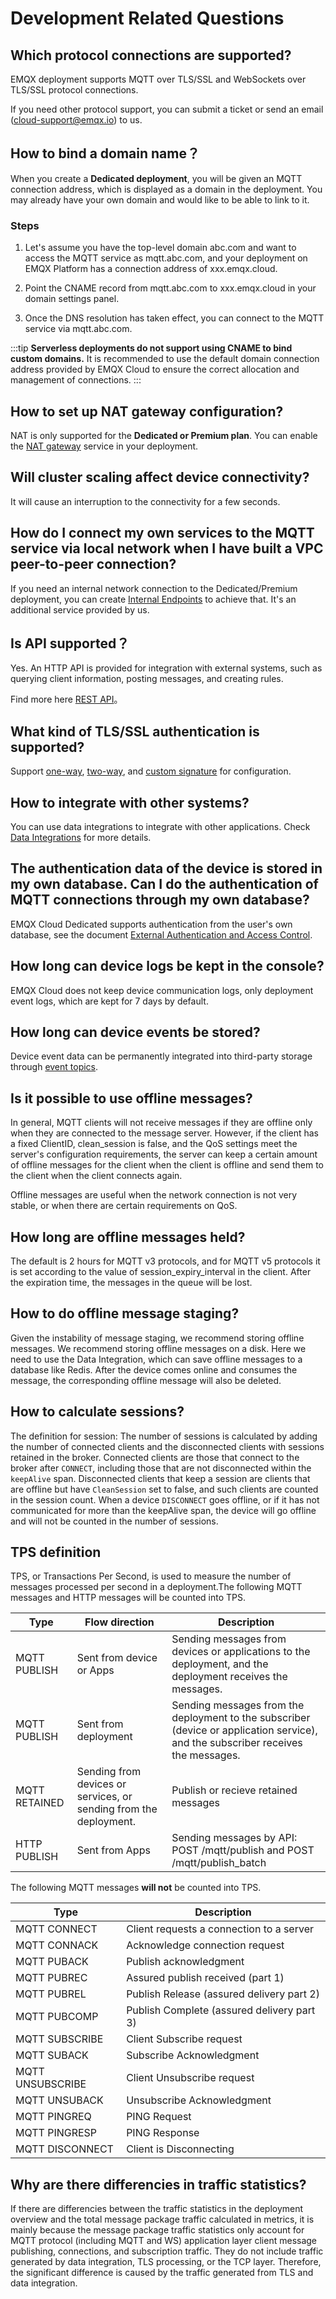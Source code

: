 # Development Related Questions

## Which protocol connections are supported?

EMQX deployment supports MQTT over TLS/SSL and WebSockets over TLS/SSL protocol connections.

If you need other protocol support, you can submit a ticket or send an email (cloud-support@emqx.io) to us.

## How to bind a domain name？

When you create a **Dedicated deployment**, you will be given an MQTT connection address, which is displayed as a domain in the deployment. You may already have your own domain and would like to be able to link to it.


### Steps

1. Let's assume you have the top-level domain abc.com and want to access the MQTT service as mqtt.abc.com, and your deployment on EMQX Platform has a connection address of xxx.emqx.cloud.

2. Point the CNAME record from mqtt.abc.com to xxx.emqx.cloud in your domain settings panel.

3. Once the DNS resolution has taken effect, you can connect to the MQTT service via mqtt.abc.com.

:::tip
**Serverless deployments do not support using CNAME to bind custom domains.** It is recommended to use the default domain connection address provided by EMQX Cloud to ensure the correct allocation and management of connections.
:::

## How to set up NAT gateway configuration?

NAT is only supported for the **Dedicated or Premium plan**. You can enable the [NAT gateway](../vas/nat-gateway.md) service in your deployment.

## Will cluster scaling affect device connectivity?

It will cause an interruption to the connectivity for a few seconds.

## How do I connect my own services to the MQTT service via local network when I have built a VPC peer-to-peer connection?

If you need an internal network connection to the Dedicated/Premium deployment, you can create [Internal Endpoints](../vas/intranet-lb.md) to achieve that. It's an additional service provided by us.

## Is API supported？

Yes. An HTTP API is provided for integration with external systems, such as querying client information, posting messages, and creating rules.

Find more here [REST API](../api/api_overview.md)。

## What kind of TLS/SSL authentication is supported?

Support [one-way](../deployments/tls_ssl.md), [two-way](../deployments/tls_ssl.md), and [custom signature](../deployments/tls_ssl.md) for configuration.

## How to integrate with other systems?

You can use data integrations to integrate with other applications. Check [Data Integrations](../data_integration/introduction.md) for more details.

## The authentication data of the device is stored in my own database. Can I do the authentication of MQTT connections through my own database?
EMQX Cloud Dedicated supports authentication from the user's own database, see the document [External Authentication and Access Control](../deployments/custom_auth.md).


## How long can device logs be kept in the console?

EMQX Cloud does not keep device communication logs, only deployment event logs, which are kept for 7 days by default.

## How long can device events be stored?

Device event data can be permanently integrated into third-party storage through [event topics](../rule_engine/rule_engine_events.md).

## Is it possible to use offline messages?
In general, MQTT clients will not receive messages if they are offline only when they are connected to the message server. However, if the client has a fixed ClientID, clean_session is false, and the QoS settings meet the server's configuration requirements, the server can keep a certain amount of offline messages for the client when the client is offline and send them to the client when the client connects again.

Offline messages are useful when the network connection is not very stable, or when there are certain requirements on QoS.

## How long are offline messages held?
The default is 2 hours for MQTT v3 protocols, and for MQTT v5 protocols it is set according to the value of session_expiry_interval in the client. After the expiration time, the messages in the queue will be lost.

## How to do offline message staging?
Given the instability of message staging, we recommend storing offline messages. We recommend storing offline messages on a disk. Here we need to use the Data Integration, which can save offline messages to a database like Redis. After the device comes online and consumes the message, the corresponding offline message will also be deleted.

## How to calculate sessions?
The definition for session: The number of sessions is calculated by adding the number of connected clients and the disconnected clients with sessions retained in the broker. Connected clients are those that connect to the broker after `CONNECT`, including those that are not disconnected within the `keepAlive` span. Disconnected clients that keep a session are clients that are offline but have `CleanSession` set to false, and such clients are counted in the session count. When a device `DISCONNECT` goes offline, or if it has not communicated for more than the keepAlive span, the device will go offline and will not be counted in the number of sessions.

## TPS definition
TPS, or Transactions Per Second, is used to measure the number of messages processed per second in a deployment.The following MQTT messages and HTTP messages will be counted into TPS.

| Type     | Flow direction   | Description             |
| -------- | ------ | ---------------------- |
| MQTT PUBLISH | Sent from device or Apps | Sending messages from devices or applications to the deployment, and the deployment receives the messages.   |
| MQTT PUBLISH | Sent from deployment | Sending messages from the deployment to the subscriber (device or application service), and the subscriber receives the messages. |
| MQTT RETAINED | Sending from devices or services, or sending from the deployment. | Publish or recieve retained messages |
| HTTP PUBLISH | Sent from Apps | Sending messages by API: POST /mqtt/publish and POST /mqtt/publish_batch |

The following MQTT messages **will not** be counted into TPS.

| Type  | Description              |
| -------- | ---------------------- |
| MQTT CONNECT | Client requests a connection to a server   |
| MQTT CONNACK | Acknowledge connection request   |
| MQTT PUBACK | Publish acknowledgment |
| MQTT PUBREC | Assured publish received (part 1) |
| MQTT PUBREL | Publish Release (assured delivery part 2) |
| MQTT PUBCOMP | Publish Complete (assured delivery part 3) |
| MQTT SUBSCRIBE | Client Subscribe request |
| MQTT SUBACK | Subscribe Acknowledgment |
| MQTT UNSUBSCRIBE | Client Unsubscribe request |
| MQTT UNSUBACK | Unsubscribe Acknowledgment |
| MQTT PINGREQ | PING Request |
| MQTT PINGRESP | PING Response |
| MQTT DISCONNECT | Client is Disconnecting |

## Why are there differencies in traffic statistics?
If there are differencies between the traffic statistics in the deployment overview and the total message package traffic calculated in metrics, it is mainly because the message package traffic statistics only account for MQTT protocol (including MQTT and WS) application layer client message publishing, connections, and subscription traffic. They do not include traffic generated by data integration, TLS processing, or the TCP layer. Therefore, the significant difference is caused by the traffic generated from TLS and data integration.